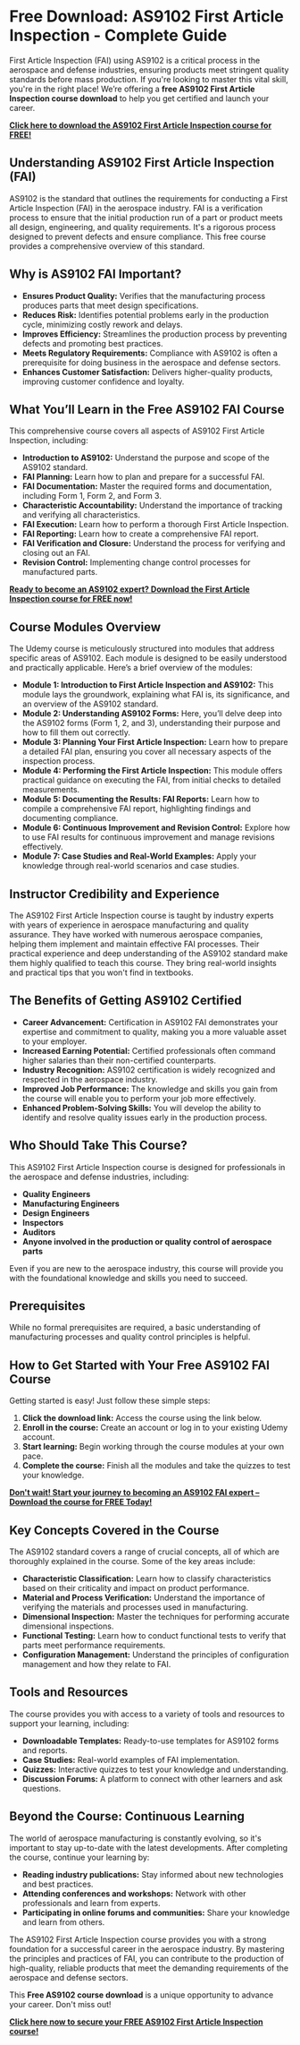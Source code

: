 # Free Download: AS9102 First Article Inspection - Complete Guide

First Article Inspection (FAI) using AS9102 is a critical process in the aerospace and defense industries, ensuring products meet stringent quality standards before mass production. If you're looking to master this vital skill, you're in the right place! We’re offering a **free AS9102 First Article Inspection course download** to help you get certified and launch your career.

[**Click here to download the AS9102 First Article Inspection course for FREE!**](https://udemywork.com/as9102-first-article-inspection)

## Understanding AS9102 First Article Inspection (FAI)

AS9102 is the standard that outlines the requirements for conducting a First Article Inspection (FAI) in the aerospace industry. FAI is a verification process to ensure that the initial production run of a part or product meets all design, engineering, and quality requirements. It's a rigorous process designed to prevent defects and ensure compliance. This free course provides a comprehensive overview of this standard.

## Why is AS9102 FAI Important?

*   **Ensures Product Quality:** Verifies that the manufacturing process produces parts that meet design specifications.
*   **Reduces Risk:** Identifies potential problems early in the production cycle, minimizing costly rework and delays.
*   **Improves Efficiency:** Streamlines the production process by preventing defects and promoting best practices.
*   **Meets Regulatory Requirements:** Compliance with AS9102 is often a prerequisite for doing business in the aerospace and defense sectors.
*   **Enhances Customer Satisfaction:** Delivers higher-quality products, improving customer confidence and loyalty.

## What You’ll Learn in the Free AS9102 FAI Course

This comprehensive course covers all aspects of AS9102 First Article Inspection, including:

*   **Introduction to AS9102:** Understand the purpose and scope of the AS9102 standard.
*   **FAI Planning:** Learn how to plan and prepare for a successful FAI.
*   **FAI Documentation:** Master the required forms and documentation, including Form 1, Form 2, and Form 3.
*   **Characteristic Accountability:** Understand the importance of tracking and verifying all characteristics.
*   **FAI Execution:** Learn how to perform a thorough First Article Inspection.
*   **FAI Reporting:** Learn how to create a comprehensive FAI report.
*   **FAI Verification and Closure:** Understand the process for verifying and closing out an FAI.
*   **Revision Control:** Implementing change control processes for manufactured parts.

[**Ready to become an AS9102 expert? Download the First Article Inspection course for FREE now!**](https://udemywork.com/as9102-first-article-inspection)

## Course Modules Overview

The Udemy course is meticulously structured into modules that address specific areas of AS9102. Each module is designed to be easily understood and practically applicable. Here’s a brief overview of the modules:

*   **Module 1: Introduction to First Article Inspection and AS9102:** This module lays the groundwork, explaining what FAI is, its significance, and an overview of the AS9102 standard.
*   **Module 2: Understanding AS9102 Forms:** Here, you’ll delve deep into the AS9102 forms (Form 1, 2, and 3), understanding their purpose and how to fill them out correctly.
*   **Module 3: Planning Your First Article Inspection:** Learn how to prepare a detailed FAI plan, ensuring you cover all necessary aspects of the inspection process.
*   **Module 4: Performing the First Article Inspection:** This module offers practical guidance on executing the FAI, from initial checks to detailed measurements.
*   **Module 5: Documenting the Results: FAI Reports:** Learn how to compile a comprehensive FAI report, highlighting findings and documenting compliance.
*   **Module 6: Continuous Improvement and Revision Control:** Explore how to use FAI results for continuous improvement and manage revisions effectively.
*   **Module 7: Case Studies and Real-World Examples:** Apply your knowledge through real-world scenarios and case studies.

## Instructor Credibility and Experience

The AS9102 First Article Inspection course is taught by industry experts with years of experience in aerospace manufacturing and quality assurance. They have worked with numerous aerospace companies, helping them implement and maintain effective FAI processes. Their practical experience and deep understanding of the AS9102 standard make them highly qualified to teach this course. They bring real-world insights and practical tips that you won't find in textbooks.

## The Benefits of Getting AS9102 Certified

*   **Career Advancement:** Certification in AS9102 FAI demonstrates your expertise and commitment to quality, making you a more valuable asset to your employer.
*   **Increased Earning Potential:** Certified professionals often command higher salaries than their non-certified counterparts.
*   **Industry Recognition:** AS9102 certification is widely recognized and respected in the aerospace industry.
*   **Improved Job Performance:** The knowledge and skills you gain from the course will enable you to perform your job more effectively.
*   **Enhanced Problem-Solving Skills:** You will develop the ability to identify and resolve quality issues early in the production process.

## Who Should Take This Course?

This AS9102 First Article Inspection course is designed for professionals in the aerospace and defense industries, including:

*   **Quality Engineers**
*   **Manufacturing Engineers**
*   **Design Engineers**
*   **Inspectors**
*   **Auditors**
*   **Anyone involved in the production or quality control of aerospace parts**

Even if you are new to the aerospace industry, this course will provide you with the foundational knowledge and skills you need to succeed.

## Prerequisites

While no formal prerequisites are required, a basic understanding of manufacturing processes and quality control principles is helpful.

## How to Get Started with Your Free AS9102 FAI Course

Getting started is easy! Just follow these simple steps:

1.  **Click the download link:** Access the course using the link below.
2.  **Enroll in the course:** Create an account or log in to your existing Udemy account.
3.  **Start learning:** Begin working through the course modules at your own pace.
4.  **Complete the course:** Finish all the modules and take the quizzes to test your knowledge.

[**Don't wait! Start your journey to becoming an AS9102 FAI expert – Download the course for FREE Today!**](https://udemywork.com/as9102-first-article-inspection)

## Key Concepts Covered in the Course

The AS9102 standard covers a range of crucial concepts, all of which are thoroughly explained in the course. Some of the key areas include:

*   **Characteristic Classification:** Learn how to classify characteristics based on their criticality and impact on product performance.
*   **Material and Process Verification:** Understand the importance of verifying the materials and processes used in manufacturing.
*   **Dimensional Inspection:** Master the techniques for performing accurate dimensional inspections.
*   **Functional Testing:** Learn how to conduct functional tests to verify that parts meet performance requirements.
*   **Configuration Management:** Understand the principles of configuration management and how they relate to FAI.

## Tools and Resources

The course provides you with access to a variety of tools and resources to support your learning, including:

*   **Downloadable Templates:** Ready-to-use templates for AS9102 forms and reports.
*   **Case Studies:** Real-world examples of FAI implementation.
*   **Quizzes:** Interactive quizzes to test your knowledge and understanding.
*   **Discussion Forums:** A platform to connect with other learners and ask questions.

## Beyond the Course: Continuous Learning

The world of aerospace manufacturing is constantly evolving, so it's important to stay up-to-date with the latest developments. After completing the course, continue your learning by:

*   **Reading industry publications:** Stay informed about new technologies and best practices.
*   **Attending conferences and workshops:** Network with other professionals and learn from experts.
*   **Participating in online forums and communities:** Share your knowledge and learn from others.

The AS9102 First Article Inspection course provides you with a strong foundation for a successful career in the aerospace industry. By mastering the principles and practices of FAI, you can contribute to the production of high-quality, reliable products that meet the demanding requirements of the aerospace and defense sectors.

This **Free AS9102 course download** is a unique opportunity to advance your career. Don't miss out!

[**Click here now to secure your FREE AS9102 First Article Inspection course!**](https://udemywork.com/as9102-first-article-inspection)
